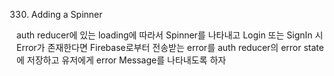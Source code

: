 330. Adding a Spinner

auth reducer에 있는 loading에 따라서 Spinner를 나타내고
Login 또는 SignIn 시 Error가 존재한다면 Firebase로부터 전송받는 error를 auth reducer의 error state에 저장하고
유저에게 error Message를 나타내도록 하자
